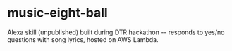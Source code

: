 # music-eight-ball

Alexa skill (unpublished) built during DTR hackathon -- responds to yes/no questions with song lyrics, hosted on AWS Lambda.
